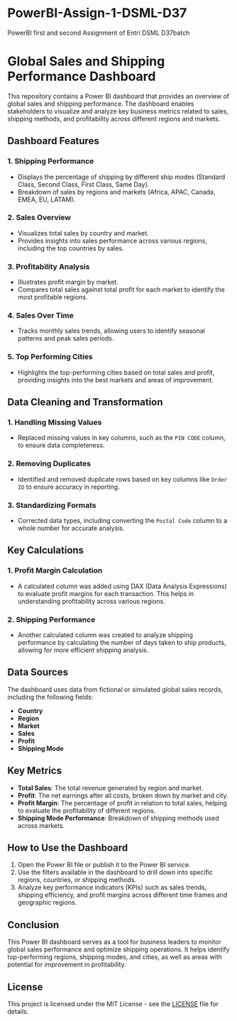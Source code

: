 # PowerBI-Assign-1-DSML-D37
PowerBI first and second Assignment  of Entri DSML D37batch
# Global Sales and Shipping Performance Dashboard

This repository contains a Power BI dashboard that provides an overview of global sales and shipping performance. The dashboard enables stakeholders to visualize and analyze key business metrics related to sales, shipping methods, and profitability across different regions and markets.

## Dashboard Features

### 1. Shipping Performance
- Displays the percentage of shipping by different ship modes (Standard Class, Second Class, First Class, Same Day).
- Breakdown of sales by regions and markets (Africa, APAC, Canada, EMEA, EU, LATAM).

### 2. Sales Overview
- Visualizes total sales by country and market.
- Provides insights into sales performance across various regions, including the top countries by sales.

### 3. Profitability Analysis
- Illustrates profit margin by market.
- Compares total sales against total profit for each market to identify the most profitable regions.

### 4. Sales Over Time
- Tracks monthly sales trends, allowing users to identify seasonal patterns and peak sales periods.

### 5. Top Performing Cities
- Highlights the top-performing cities based on total sales and profit, providing insights into the best markets and areas of improvement.

## Data Cleaning and Transformation

### 1. Handling Missing Values
- Replaced missing values in key columns, such as the `PIN CODE` column, to ensure data completeness.

### 2. Removing Duplicates
- Identified and removed duplicate rows based on key columns like `Order ID` to ensure accuracy in reporting.

### 3. Standardizing Formats
- Corrected data types, including converting the `Postal Code` column to a whole number for accurate analysis.

## Key Calculations

### 1. Profit Margin Calculation
- A calculated column was added using DAX (Data Analysis Expressions) to evaluate profit margins for each transaction. This helps in understanding profitability across various regions.

### 2. Shipping Performance
- Another calculated column was created to analyze shipping performance by calculating the number of days taken to ship products, allowing for more efficient shipping analysis.

## Data Sources
The dashboard uses data from fictional or simulated global sales records, including the following fields:

- **Country**
- **Region**
- **Market**
- **Sales**
- **Profit**
- **Shipping Mode**

## Key Metrics
- **Total Sales**: The total revenue generated by region and market.
- **Profit**: The net earnings after all costs, broken down by market and city.
- **Profit Margin**: The percentage of profit in relation to total sales, helping to evaluate the profitability of different regions.
- **Shipping Mode Performance**: Breakdown of shipping methods used across markets.

## How to Use the Dashboard
1. Open the Power BI file or publish it to the Power BI service.
2. Use the filters available in the dashboard to drill down into specific regions, countries, or shipping methods.
3. Analyze key performance indicators (KPIs) such as sales trends, shipping efficiency, and profit margins across different time frames and geographic regions.

## Conclusion
This Power BI dashboard serves as a tool for business leaders to monitor global sales performance and optimize shipping operations. It helps identify top-performing regions, shipping modes, and cities, as well as areas with potential for improvement in profitability.

## License
This project is licensed under the MIT License - see the [LICENSE](LICENSE) file for details.
